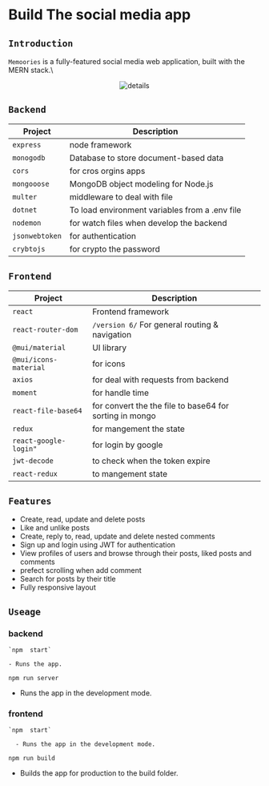 # Build The social media app

## `Introduction`

 `Memoories` is a fully-featured social media web application, built with the MERN stack.\
 
 <p align="center">
    <img alt="details" src="https://res.cloudinary.com/for-learning-and-training/image/upload/v1654791222/Screen%20Website/screencapture-social-mediaa-app-1-netlify-app-2022-06-09-18_12_47_h2vfhk.png">
</p>

## `Backend`

|  Project                |  Description                                             |
| ----------------------- |  ------------------------------------------------------- |
| `express`               |  node framework                                          |
| `monogodb`              |  Database to store document-based data                   |
| `cors`                  |  for cros orgins apps                                    |
| `mongooose`             |  MongoDB object modeling for Node.js                     |
| `multer`                |  middleware to deal with file                            |
| `dotnet`                |  To load environment variables from a .env file          |
| `nodemon`               |  for watch files when develop the backend                |
| `jsonwebtoken`          |  for authentication                                      |
| `crybtojs`              |  for crypto the password                                 |

## `Frontend`

| Project                 |  Description                                             |
| ----------------------- |  ------------------------------------------------------- |
| `react`                 |  Frontend framework                                      |
| `react-router-dom`      |  `/version 6/` For general routing & navigation          |
| `@mui/material`         |  UI library                                              |
| `@mui/icons-material`   |  for icons                                               |
| `axios`                 |  for deal with requests from backend                     |
| `moment`                |  for handle time                                         |
| `react-file-base64`     |  for convert the the file to base64 for sorting in mongo |
| `redux`                 |  for mangement the state                                 |
| `react-google-login"`   |  for login by google                                     |
| `jwt-decode`            |  to check when the token expire                          |
| `react-redux`           |  to mangement state                                      |

## `Features`

- Create, read, update and delete posts
- Like and unlike posts
- Create, reply to, read, update and delete nested comments
- Sign up and login using JWT for authentication
- View profiles of users and browse through their posts, liked posts and comments
- prefect scrolling when add comment
- Search for posts by their title
- Fully responsive layout

## `Useage`

### backend

```
`npm  start`

- Runs the app.

```
`npm run server`

- Runs the app in the development mode.

### frontend

```
`npm  start`

  - Runs the app in the development mode.

```
`npm run build`

  - Builds the app for production to the build folder.